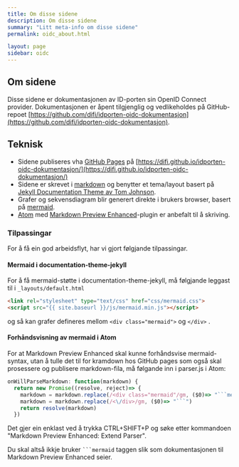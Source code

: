 ```yaml
---
title: Om disse sidene
description: Om disse sidene
summary: "Litt meta-info om disse sidene"
permalink: oidc_about.html

layout: page
sidebar: oidc
---
```


## Om sidene

Disse sidene er dokumentasjonen av ID-porten sin OpenID Connect provider.  Dokumentasjonen er åpent tilgjenglig og vedlikeholdes på GitHub-repoet [https://github.com/difi/idporten-oidc-dokumentasjon](https://github.com/difi/idporten-oidc-dokumentasjon).

## Teknisk

* Sidene publiseres vha [GitHub Pages](https://pages.github.com/) på [https://difi.github.io/idporten-oidc-dokumentasjon/](https://difi.github.io/idporten-oidc-dokumentasjon/)
* Sidene er skrevet i [markdown](https://guides.github.com/features/mastering-markdown/) og benytter et tema/layout basert på [Jekyll Documentation Theme av Tom Johnson](https://github.com/tomjohnson1492/documentation-theme-jekyll).
* Grafer og sekvensdiagram blir generert direkte i brukers browser, basert på  [mermaid](https://knsv.github.io/mermaid/).
* [Atom](https://atom.io/) med [Markdown Preview Enhanced](https://shd101wyy.github.io/markdown-preview-enhanced/#/)-plugin er anbefalt til å skriving.

### Tilpassingar

For å få ein god arbeidsflyt, har vi gjort følgjande tilpassingar.

#### Mermaid i documentation-theme-jekyll
For å få mermaid-støtte i documentation-theme-jekyll, må følgjande leggast til  i  `_layouts/default.html`
```html
<link rel="stylesheet" type="text/css" href="css/mermaid.css">
<script src="{{ site.baseurl }}/js/mermaid.min.js"></script>
```
og så kan grafer defineres mellom `<div class="mermaid">` og `</div>`  .

#### Forhåndsvisning av mermaid i Atom
For at Markdown Preview Enhanced skal kunne forhåndsvise mermaid-syntax, utan å tulle det til for kramdown hos GitHub pages som også skal prosessere og publisere markdown-fila, må følgande inn i parser.js i Atom:
```javascript
onWillParseMarkdown: function(markdown) {
  return new Promise((resolve, reject)=> {
    markdown = markdown.replace(/<div class="mermaid"/gm, ($0)=> "```mermaid")
    markdown = markdown.replace(/<\/div>/gm, ($0)=> "```")
    return resolve(markdown)
  })
```
Det gjer ein enklast ved å trykka CTRL+SHIFT+P og søke etter kommandoen "Markdown Preview Enhanced: Extend Parser".

Du skal altså ikkje bruker ` ```mermaid ` taggen slik som dokumentasjonen til Markdown Preview Enhanced seier.
